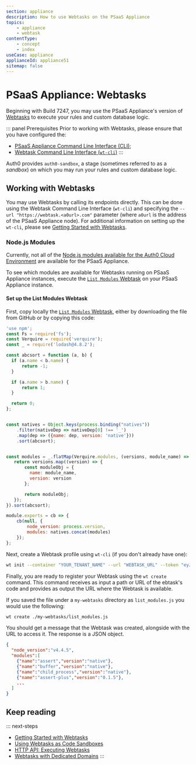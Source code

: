 ```yaml
---
section: appliance
description: How to use Webtasks on the PSaaS Appliance
topics:
    - appliance
    - webtask
contentType: 
    - concept
    - index
useCase: appliance
applianceId: appliance51
sitemap: false
---
```


# PSaaS Appliance: Webtasks

Beginning with Build 7247, you may use the PSaaS Appliance's version of [Webtasks](http://webtask.io/) to execute your rules and custom database logic.

::: panel Prerequisites
Prior to working with Webtasks, please ensure that you have configured the:

* [PSaaS Appliance Command Line Interface (CLI)](/appliance/cli/configure-cli);
* [Webtask Command Line Interface (`wt-cli`)](https://webtask.io/docs/101)
:::

Auth0 provides `auth0-sandbox`, a stage (sometimes referred to as a *sandbox*) on which you may run your rules and custom database logic.

## Working with Webtasks

You may use Webtasks by calling its endpoints directly. This can be done using the Webtask Command Line Interface (`wt-cli`) and specifying the ``--url "https://webtask.<a0url>.com"`` parameter (where `a0url` is the address of the PSaaS Appliance node). For additional information on setting up the `wt-cli`, please see [Getting Started with Webtasks](https://webtask.io/docs/101).

### Node.js Modules

Currently, not all of the [Node.js modules available for the Auth0 Cloud Environment](https://auth0-extensions.github.io/canirequire/) are available for the PSaaS Appliance.

To see which modules are available for Webtasks running on PSaaS Appliance instances, execute the [`List Modules` Webtask](https://github.com/auth0-extensions/canirequire/blob/gh-pages/tasks/list_modules.js) on your PSaaS Appliance instance.

#### Set up the List Modules Webtask

First, copy locally the [`List Modules` Webtask](https://github.com/auth0-extensions/canirequire/blob/gh-pages/tasks/list_modules.js), either by downloading the file from GitHub or by copying this code:

```js
'use npm';
const Fs = require('fs');
const Verquire = require('verquire');
const _ = require('lodash@4.8.2');

const abcsort = function (a, b) {
  if (a.name < b.name) {
      return -1;
  }

  if (a.name > b.name) {
      return 1;
  }

  return 0;
};


const natives = Object.keys(process.binding("natives"))
    .filter(nativeDep => nativeDep[0] !== '_')
    .map(dep => ({name: dep, version: 'native'}))
    .sort(abcsort);


const modules = _.flatMap(Verquire.modules, (versions, module_name) => {
   return versions.map((version) => {
       const moduleObj = {
         name: module_name,
         version: version
       };

       return moduleObj;
   });
}).sort(abcsort);

module.exports = cb => {
    cb(null, {
        node_version: process.version,
        modules: natives.concat(modules)
    });
};
```

Next, create a Webtask profile using `wt-cli` (if you don't already have one):

```bash
wt init --container "YOUR_TENANT_NAME" --url "WEBTASK_URL" --token "eyJhbGci..." -p "a``YOUR_TENANT_NAME-default"
```

Finally, you are ready to register your Webtask using the `wt create` command. This command receives as input a path or URL of the ebtask's code and provides as output the URL where the Webtask is available.

If you saved the file under a `my-webtasks` directory as `list_modules.js` you would use the following:

```bash
wt create ./my-webtasks/list_modules.js
```

You should get a message that the Webtask was created, alongside with the URL to access it. The response is a JSON object.

```json
{
  "node_version":"v4.4.5",
  "modules":[
    {"name":"assert","version":"native"},
    {"name":"buffer","version":"native"},
    {"name":"child_process","version":"native"},
    {"name":"assert-plus","version":"0.1.5"},
    ...
  ]
}
```

## Keep reading

::: next-steps
* [Getting Started with Webtasks](https://webtask.io/docs/101)
* [Using Webtasks as Code Sandboxes](https://webtask.io/docs/sample_multitenant)
* [HTTP API: Executing Webtasks](https://webtask.io/docs/api_run)
* [Webtasks with Dedicated Domains](/appliance/webtasks/dedicated-domains)
:::
